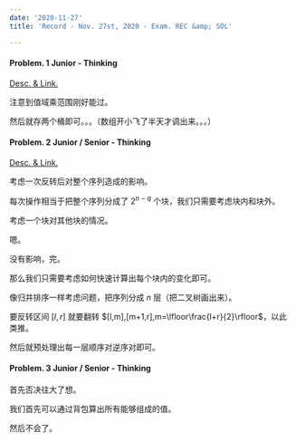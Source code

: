 ```yaml
---
date: '2020-11-27'
title: 'Record - Nov. 27st, 2020 - Exam. REC &amp; SOL'

---
```


#### Problem. 1 Junior - Thinking

[Desc. & Link.](http://222.180.160.110:1024/contest/999/problem/1)

注意到值域乘范围刚好能过。

然后就存两个桶即可。。。（数组开小飞了半天才调出来。。。）

#### Problem. 2 Junior / Senior - Thinking

[Desc. & Link.](http://222.180.160.110:1024/contest/999/problem/2)

考虑一次反转后对整个序列造成的影响。

每次操作相当于把整个序列分成了 $2^{n-q}$ 个块，我们只需要考虑块内和块外。

考虑一个块对其他块的情况。

嗯。

没有影响，完。

那么我们只需要考虑如何快速计算出每个块内的变化即可。

像归并排序一样考虑问题，把序列分成 $n$ 层（把二叉树画出来）。

要反转区间 $[l,r]$ 就要翻转 $[l,m],[m+1,r],m=\lfloor\frac{l+r}{2}\rfloor$，以此类推。

然后就预处理出每一层顺序对逆序对即可。

#### Problem. 3 Junior / Senior - Thinking

首先否决往大了想。

我们首先可以通过背包算出所有能够组成的值。

然后不会了。
